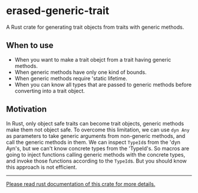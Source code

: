 # erased-generic-trait
A Rust crate for generating trait objects from traits with generic methods.

## When to use

- When you want to make a trait obejct from a trait having generic methods.
- When generic methods have only one kind of bounds.
- When generic methods require 'static lifetime.
- When you can know all types that are passed to generic methods before converting into a trait object.

## Motivation

In Rust, only object safe traits can become trait objects, generic methods make them not object safe.
To overcome this limitation, we can use `dyn Any` as parameters to take generic arguments
from non-generic methods, and call the generic methods in them.
We can inspect `TypeId`s from the 'dyn Ayn's, but we can't know concrete types from the 'TypeId's.
So macros are going to inject functions calling generic methods with the concrete types,
and invoke those functions according to the `TypeId`s.
But you should know this approach is not efficient.

---

[Please read rust documentation of this crate for more details.](https://docs.rs/erased-generic-trait/)
